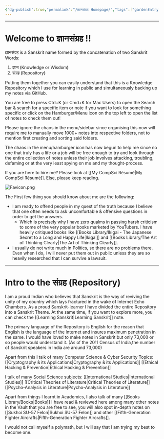 ```yaml
---
{"dg-publish":true,"permalink":"/ज्ञानसंग्रह Homepage/","tags":["gardenEntry"]}
---
```


---
# Welcome to ज्ञानसंग्रह !!

ज्ञानसंग्रह is a Sanskrit name formed by the concatenation of two Sanskrit Words: 
1. ज्ञान (Knowledge or Wisdom) 
2. संग्रह (Repository)

Putting them together you can easily understand that this is a Knowledge Repository which I use for learning in public and simultaneously backing up my notes via GitHub.

You are free to press Ctrl+K (or Cmd+K for Mac Users) to open the Search bar & search for a specific item or note if you want to look for something specific or click on the Hamburger/Menu icon on the top left to open the list of notes to check them out! 

Please ignore the chaos in the menu/sidebar since organising this now will require me to manually move 1000+ notes into respective folders, not to mention first creating and sorting said folders.

The chaos in the menu/hamburger icon has now begun to help me since no one that truly has a life or a job will be free enough to try and look through the entire collection of notes unless their job involves attacking, troubling, defaming or at the very least spying on me and my thought-process. 

If you are here to hire me? Please look at [[My CompSci Résumé\|My CompSci Résumé]].
Else, please keep reading.

![Favicon.png](/img/user/Vaulted%20Images/Favicon.png)

The First few thing you should know about me are the following:
- I am ready to offend people in my quest of the truth because I believe that one often needs to ask uncomfortable & offensive questions in order to get the answers. 
	- Which is precisely why I have zero qualms in passing harsh criticism to some of the very popular books marketed by YouTubers. I have heavily critiqued books like [[Books Library/Ikigai - The Japanese Secret to a Long and Happy Life\|Ikigai]] and [[Books Library/The Art of Thinking Clearly\|The Art of Thinking Clearly]].
- I usually do not write much in Politics, so there are no problems there. Even when I do, I will never put them out in public unless they are so heavily researched that I can survive a lawsuit.

---
# Intro to the संग्रह (Repository)
I am a proud Indian who believes that Sanskrit is the way of reviving the unity of my country which lays fractured in the wake of Internet Echo Chambers.
As a proud Sanskrit-learner I have divided the entire Repository into a Sanskrit Theme. At the same time, if you want to explore more, you can check the [[Learning Sanskrit\|Learning Sanskrit]] note.

The primary language of the Repository is English for the reason that English is the language of the Internet and insures maximum penetration in the same. 
I would have loved to make notes in Sanskrit but only 73,000 or so people would understand it. (As of the 2011 Census of India,the number of Sanskrit speakers in India are around 73,000)

Apart from this I talk of many Computer Science & Cyber Security Topics:
[[Cryptography & its Applications\|Cryptography & its Applications]]
[[Ethical Hacking & Prevention\|Ethical Hacking & Prevention]]

I talk of many Social Science subjects:
[[International Studies\|International Studies]]
[[Critical Theories of Literature\|Critical Theories of Literature]]
[[Psycho-Analysis in Literature\|Psycho-Analysis in Literature]]

Apart from things I learnt in Academics, I also talk of many [[Books Library/Books\|Books]] I have read & reviewed here among many other notes in the Vault that you are free to see, you will also spot in-depth notes on [[Sukhoi SU-57 Felon\|Sukhoi SU-57 Felon]] and other [[Fifth-Generation Fighter Aircrafts\|Fifth-Generation Fighter Aircrafts]].

I would not call myself a polymath, but I will say that I am trying my best to become one.